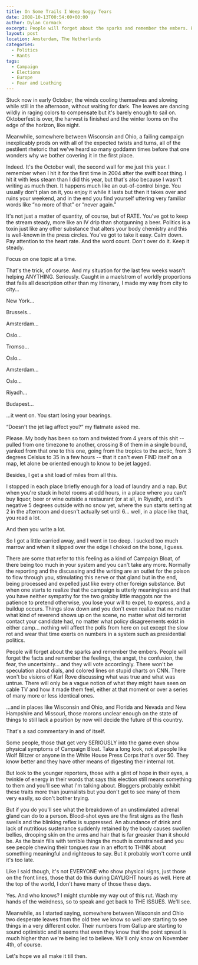 ```yaml
---
title: On Some Trails I Weep Soggy Tears
date: 2008-10-13T00:54:00+00:00
author: Dylan Cormack
excerpt: People will forget about the sparks and remember the embers. People will forget the facts and remember the feelings, the angst, the confusion, the fear, the uncertainty... and they will vote accordingly.
layout: post
location: Amsterdam, The Netherlands
categories:
  - Politics
  - Rants
tags:
  - Campaign
  - Elections
  - Europe
  - Fear and Loathing
---
```

Stuck now in early October, the winds cooling themselves and slowing while still in the afternoon, without waiting for dark. The leaves are dancing wildly in raging colors to compensate but it's barely enough to sail on. Oktoberfest is over, the harvest is finished and the winter looms on the edge of the horizon, like night.

Meanwhile, somewhere between Wisconsin and Ohio, a failing campaign inexplicably prods on with all of the expected twists and turns, all of the pestilent rhetoric that we've heard so many goddamn times before that one wonders why we bother covering it in the first place.

Indeed. It's the October wall, the second wall for me just this year. I remember when I hit it for the first time in 2004 after the swift boat thing. I hit it with less steam than I did this year, but that's also because I wasn't writing as much then. It happens much like an out-of-control binge. You usually don't plan on it, you enjoy it while it lasts but then it takes over and ruins your weekend, and in the end you find yourself uttering very familiar words like “no more of that” or “never again.”

It's not just a matter of quantity, of course, but of RATE. You've got to keep the stream steady, more like an IV drip than shotgunning a beer. Politics is a toxin just like any other substance that alters your body chemistry and this is well-known in the press circles. You've got to take it easy. Calm down. Pay attention to the heart rate. And the word count. Don't over do it. Keep it steady.

Focus on one topic at a time.

That's the trick, of course. And my situation for the last few weeks wasn't helping ANYTHING. Seriously. Caught in a maelstrom of worldly proportions that fails all description other than my itinerary, I made my way from city to city...

New York...

Brussels...

Amsterdam...

Oslo...

Tromso...

Oslo...

Amsterdam...

Oslo...

Riyadh...

Budapest...

...it went on. You start losing your bearings.

“Doesn't the jet lag affect you?” my flatmate asked me.

Please. My body has been so torn and twisted from 4 years of this shit -- pulled from one timezone to another, crossing 8 of them in a single bound, yanked from that one to this one, going from the tropics to the arctic, from 3 degrees Celsius to 35 in a few hours -- that it can't even FIND itself on a map, let alone be oriented enough to know to be jet lagged.

Besides, I get a shit load of miles from all this.

I stopped in each place briefly enough for a load of laundry and a nap. But when you're stuck in hotel rooms at odd hours, in a place where you can't buy liquor, beer or wine outside a restaurant (or at all, in Riyadh), and it's negative 5 degrees outside with no snow yet, where the sun starts setting at 2 in the afternoon and doesn't actually set until 6... well, in a place like that, you read a lot.

And then you write a lot.

So I got a little carried away, and I went in too deep. I sucked too much marrow and when it slipped over the edge I choked on the bone, I guess.

There are some that refer to this feeling as a kind of Campaign Bloat, of there being too much in your system and you can't take any more. Normally the reporting and the discussing and the writing are an outlet for the poison to flow through you, stimulating this nerve or that gland but in the end, being processed and expelled just like every other foreign substance. But when one starts to realize that the campaign is utterly meaningless and that you have neither sympathy for the two grabby little maggots nor the patience to pretend otherwise, you lose your will to expel, to express, and a buildup occurs. Things slow down and you don't even realize that no matter what kind of reverend shows up on the scene, no matter what old terrorist contact your candidate had, no matter what policy disagreements exist in either camp... nothing will affect the polls from here on out except the slow rot and wear that time exerts on numbers in a system such as presidential politics.

People will forget about the sparks and remember the embers. People will forget the facts and remember the feelings, the angst, the confusion, the fear, the uncertainty... and they will vote accordingly. There won't be speculation about dials, and colored lines on stupid charts on CNN. There won't be visions of Karl Rove discussing what was true and what was untrue. There will only be a vague notion of what they might have seen on cable TV and how it made them feel, either at that moment or over a series of many more or less identical ones.

...and in places like Wisconsin and Ohio, and Florida and Nevada and New Hampshire and Missouri, those morons unclear enough on the state of things to still lack a position by now will decide the future of this country.

That's a sad commentary in and of itself.

Some people, those that get very SERIOUSLY into the game even show physical symptoms of Campaign Bloat. Take a long look, not at people like Wolf Blitzer or anyone in the White House Press Corps that's over 50. They know better and they have other means of digesting their internal rot.

But look to the younger reporters, those with a glint of hope in their eyes, a twinkle of energy in their words that says this election still means something to them and you'll see what I'm talking about. Bloggers probably exhibit these traits more than journalists but you don't get to see many of them very easily, so don't bother trying.

But if you do you'll see what the breakdown of an unstimulated adrenal gland can do to a person. Blood-shot eyes are the first signs as the flesh swells and the blinking reflex is suppressed. An abundance of drink and lack of nutritious sustenance suddenly retained by the body causes swollen bellies, drooping skin on the arms and hair that is far greasier than it should be. As the brain fills with terrible things the mouth is constrained and you see people chewing their tongues raw in an effort to THINK about something meaningful and righteous to say. But it probably won't come until it's too late.

Like I said though, it's not EVERYONE who show physical signs, just those on the front lines, those that do this during DAYLIGHT hours as well. Here at the top of the world, I don't have many of those these days.

Yes. And who knows? I might stumble my way out of this rut. Wash my hands of the weirdness, so to speak and get back to THE ISSUES. We'll see.

Meanwhile, as I started saying, somewhere between Wisconsin and Ohio two desperate leaves from the old tree we know so well are starting to see things in a very different color. Their numbers from Gallup are starting to sound optimistic and it seems that even they know that the point spread is much higher than we're being led to believe. We'll only know on November 4th, of course.

Let's hope we all make it till then.